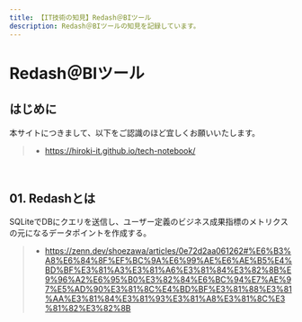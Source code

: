 ```yaml
---
title: 【IT技術の知見】Redash＠BIツール
description: Redash＠BIツールの知見を記録しています。
---
```


# Redash＠BIツール

## はじめに

本サイトにつきまして、以下をご認識のほど宜しくお願いいたします。

> - https://hiroki-it.github.io/tech-notebook/

<br>

## 01. Redashとは

SQLiteでDBにクエリを送信し、ユーザー定義のビジネス成果指標のメトリクスの元になるデータポイントを作成する。

> - https://zenn.dev/shoezawa/articles/0e72d2aa061262#%E6%B3%A8%E6%84%8F%EF%BC%9A%E6%99%AE%E6%AE%B5%E4%BD%BF%E3%81%A3%E3%81%A6%E3%81%84%E3%82%8B%E9%96%A2%E6%95%B0%E3%82%84%E6%BC%94%E7%AE%97%E5%AD%90%E3%81%8C%E4%BD%BF%E3%81%88%E3%81%AA%E3%81%84%E3%81%93%E3%81%A8%E3%81%8C%E3%81%82%E3%82%8B

<br>
